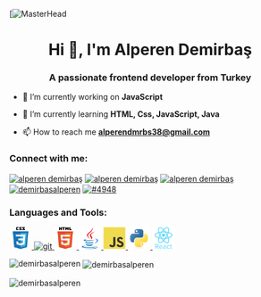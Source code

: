 [![MasterHead](https://media.licdn.com/dms/image/D4D12AQGUh10IION5fw/article-cover_image-shrink_600_2000/0/1665580205318?e=2147483647&v=beta&t=JQBnVrCKE9SA4JujhAfjQb8aAh5pfPxxamyrOW0HOhE)

<h1 align="center">Hi 👋, I'm Alperen Demirbaş</h1>
<h3 align="center">A passionate frontend developer from Turkey</h3>

- 🔭 I’m currently working on **JavaScript**

- 🌱 I’m currently learning **HTML, Css, JavaScript, Java**

- 📫 How to reach me **alperendmrbs38@gmail.com**

<h3 align="left">Connect with me:</h3>
<p align="left">
<a href="https://linkedin.com/in/alperen demirbaş" target="blank"><img align="center" src="https://raw.githubusercontent.com/rahuldkjain/github-profile-readme-generator/master/src/images/icons/Social/linked-in-alt.svg" alt="alperen demirbaş" height="30" width="40" /></a>
<a href="https://kaggle.com/alperen demi̇rbaş" target="blank"><img align="center" src="https://raw.githubusercontent.com/rahuldkjain/github-profile-readme-generator/master/src/images/icons/Social/kaggle.svg" alt="alperen demi̇rbaş" height="30" width="40" /></a>
<a href="https://fb.com/alperen demirbaş" target="blank"><img align="center" src="https://raw.githubusercontent.com/rahuldkjain/github-profile-readme-generator/master/src/images/icons/Social/facebook.svg" alt="alperen demirbaş" height="30" width="40" /></a>
<a href="https://instagram.com/demirbasalperen" target="blank"><img align="center" src="https://raw.githubusercontent.com/rahuldkjain/github-profile-readme-generator/master/src/images/icons/Social/instagram.svg" alt="demirbasalperen" height="30" width="40" /></a>
<a href="https://discord.gg/#4948" target="blank"><img align="center" src="https://raw.githubusercontent.com/rahuldkjain/github-profile-readme-generator/master/src/images/icons/Social/discord.svg" alt="#4948" height="30" width="40" /></a>
</p>

<h3 align="left">Languages and Tools:</h3>
<p align="left"> <a href="https://www.w3schools.com/css/" target="_blank" rel="noreferrer"> <img src="https://raw.githubusercontent.com/devicons/devicon/master/icons/css3/css3-original-wordmark.svg" alt="css3" width="40" height="40"/> </a> <a href="https://git-scm.com/" target="_blank" rel="noreferrer"> <img src="https://www.vectorlogo.zone/logos/git-scm/git-scm-icon.svg" alt="git" width="40" height="40"/> </a> <a href="https://www.w3.org/html/" target="_blank" rel="noreferrer"> <img src="https://raw.githubusercontent.com/devicons/devicon/master/icons/html5/html5-original-wordmark.svg" alt="html5" width="40" height="40"/> </a> <a href="https://www.java.com" target="_blank" rel="noreferrer"> <img src="https://raw.githubusercontent.com/devicons/devicon/master/icons/java/java-original.svg" alt="java" width="40" height="40"/> </a> <a href="https://developer.mozilla.org/en-US/docs/Web/JavaScript" target="_blank" rel="noreferrer"> <img src="https://raw.githubusercontent.com/devicons/devicon/master/icons/javascript/javascript-original.svg" alt="javascript" width="40" height="40"/> </a> <a href="https://www.python.org" target="_blank" rel="noreferrer"> <img src="https://raw.githubusercontent.com/devicons/devicon/master/icons/python/python-original.svg" alt="python" width="40" height="40"/> </a> <a href="https://reactjs.org/" target="_blank" rel="noreferrer"> <img src="https://raw.githubusercontent.com/devicons/devicon/master/icons/react/react-original-wordmark.svg" alt="react" width="40" height="40"/> </a> </p>

<p><img align="left" src="https://github-readme-stats.vercel.app/api/top-langs?username=demirbasalperen&show_icons=true&locale=en&layout=compact" alt="demirbasalperen" /></p>

<p>&nbsp;<img align="center" src="https://github-readme-stats.vercel.app/api?username=demirbasalperen&show_icons=true&locale=en" alt="demirbasalperen" /></p>

<p><img align="center" src="https://github-readme-streak-stats.herokuapp.com/?user=demirbasalperen&" alt="demirbasalperen" /></p>
